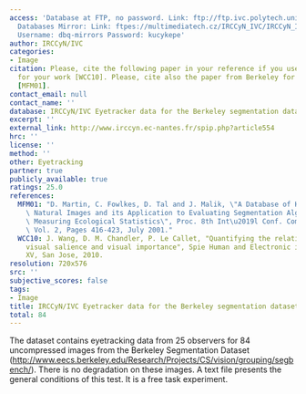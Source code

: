```yaml
---
access: 'Database at FTP, no password. Link: ftp://ftp.ivc.polytech.univ-nantes.fr/IRCCyN_IVC_Eyetracker_Berkeley_Database/  Qualinet
  Databases Mirror: Link: ftpes://multimediatech.cz/IRCCyN_IVC/IRCCyN_IVC_Eyetracker_Berkeley_Database
  Username: dbq-mirrors Password: kucykepe'
author: IRCCyN/IVC
categories:
- Image
citation: Please, cite the following paper in your reference if you use this database
  for your work [WCC10]. Please, cite also the paper from Berkeley for the database
  [MFM01].
contact_email: null
contact_name: ''
database: IRCCyN/IVC Eyetracker data for the Berkeley segmentation dataset
excerpt: ''
external_link: http://www.irccyn.ec-nantes.fr/spip.php?article554
hrc: ''
license: ''
method: ''
other: Eyetracking
partner: true
publicly_available: true
ratings: 25.0
references:
  MFM01: "D. Martin, C. Fowlkes, D. Tal and J. Malik, \"A Database of Human Segmented\
    \ Natural Images and its Application to Evaluating Segmentation Algorithms and\
    \ Measuring Ecological Statistics\", Proc. 8th Int\u2019l Conf. Computer Vision,\
    \ Vol. 2, Pages 416-423, July 2001."
  WCC10: J. Wang, D. M. Chandler, P. Le Callet, "Quantifying the relationship between
    visual salience and visual importance", Spie Human and Electronic imaging (HVEI)
    XV, San Jose, 2010.
resolution: 720x576
src: ''
subjective_scores: false
tags:
- Image
title: IRCCyN/IVC Eyetracker data for the Berkeley segmentation dataset
total: 84
---
```


The dataset contains eyetracking data from 25 observers for 84 uncompressed images from the Berkeley Segmentation Dataset (http://www.eecs.berkeley.edu/Research/Projects/CS/vision/grouping/segbench/). There is no degradation on these images. A text file presents the general conditions of this test. It is a free task experiment.
